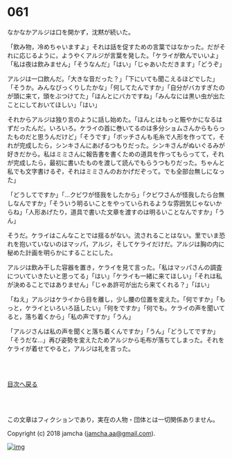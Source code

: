 # 061

なかなかアルジは口を開かず，沈黙が続いた。  

「飲み物，冷めちゃいますよ」それは話を促すための言葉ではなかった。だがそれに応じるように，ようやくアルジが言葉を発した。「ケライが飲んでいいよ」「私は夜は飲みません」「そうなんだ」「はい」「じゃあいただきます」「どうぞ」  

アルジは一口飲んだ。「大きな音だった？」「下にいても聞こえるほどでした」「そうか。みんなびっくりしたかな」「何してたんですか」「自分がバカすぎたのが頭に来て，頭をぶつけてた」「ほんとにバカですね」「みんなには黒い虫が出たことにしておいてほしい」「はい」  

それからアルジは独り言のように話し始めた。「ほんとはもっと賑やかになるはずだったんだ。いろいろ。ケライの首に巻いてるのは多分ショムさんからもらったものだと思うんだけど」「そうです」「ボッチさんも毛糸で人形を作ってて，それが完成したら，シンキさんにあげるつもりだった。シンキさんがぬいぐるみが好きだから。私はミミさんに報告書を書くための道具を作ってもらってて，それが完成したら，最初に書いたものを渡して読んでもらうつもりだった。ちゃんと私でも文字書けるぞ，それはミミさんのおかげだぞって。でも全部台無しになった」  

「どうしてですか」「…クビワが怪我をしたから」「クビワさんが怪我したら台無しなんですか」「そういう明るいことをやっていられるような雰囲気じゃないからね」「人形あげたり，道具で書いた文章を渡すのは明るいことなんですか」「うん」  

そうだ。ケライはこんなことでは揺るがない。流されることはない。里でいま恐れを抱いていないのはマッパ，アルジ，そしてケライだけだ。アルジは胸の内に秘めた計画を明らかにすることにした。  

アルジは飲み干した容器を置き，ケライを見て言った。「私はマッパさんの調査についていきたいと思ってる」「はい」「ケライも一緒に来てほしい」「それは私が決めることではありません」「じゃあ許可が出たら来てくれる？」「はい」  

「ねえ」アルジはケライから目を離し，少し腰の位置を変えた。「何ですか」「もっと，ケライといろいろ話したい」「何をですか」「何でも。ケライの声を聞いてると，落ち着くから」「私の声ですか」「うん」  

「アルジさんは私の声を聞くと落ち着くんですか」「うん」「どうしてですか」「そうだな…」再び姿勢を変えたためアルジから毛布が落ちてしまった。それをケライが着せてやると，アルジは礼を言った。  

<br>  
<br>  

[目次へ戻る](https://github.com/jamcha-aa/OblivionReports/blob/master/README.md)  

<br>  
<br>  

この文章はフィクションであり，実在の人物・団体とは一切関係ありません。  

Copyright (c) 2018 jamcha (jamcha.aa@gmail.com).  

[![img](http://i.creativecommons.org/l/by-nc-sa/4.0/88x31.png)](http://creativecommons.org/licenses/by-nc-sa/4.0/deed)